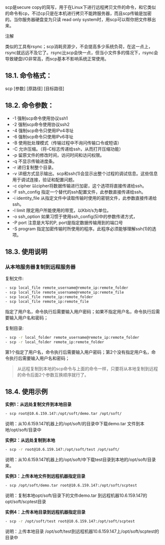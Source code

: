 scp是secure copy的简写，用于在Linux下进行远程拷贝文件的命令，和它类似的命令有cp，不过cp只是在本机进行拷贝不能跨服务器，而且scp传输是加密的。当你服务器硬盘变为只读 read only system时，用scp可以帮你把文件移出来。

注解

类似的工具有rsync；scp消耗资源少，不会提高多少系统负荷，在这一点上，rsync就远远不及它了。rsync比scp会快一点，但当小文件多的情况下，rsync会导致硬盘I/O非常高，而scp基本不影响系统正常使用。

## 18.1. 命令格式：

scp [参数] [原路径] [目标路径]

## 18.2. 命令参数：

- -1 强制scp命令使用协议ssh1
- -2 强制scp命令使用协议ssh2
- -4 强制scp命令只使用IPv4寻址
- -6 强制scp命令只使用IPv6寻址
- -B 使用批处理模式（传输过程中不询问传输口令或短语）
- -C 允许压缩。（将-C标志传递给ssh，从而打开压缩功能）
- -p 留原文件的修改时间，访问时间和访问权限。
- -q 不显示传输进度条。
- -r 递归复制整个目录。
- -v 详细方式显示输出。scp和ssh(1)会显示出整个过程的调试信息。这些信息用于调试连接，验证和配置问题。
- -c cipher 以cipher将数据传输进行加密，这个选项将直接传递给ssh。
- -F ssh_config 指定一个替代的ssh配置文件，此参数直接传递给ssh。
- -i identity_file 从指定文件中读取传输时使用的密钥文件，此参数直接传递给ssh。
- -l limit 限定用户所能使用的带宽，以Kbit/s为单位。
- -o ssh_option 如果习惯于使用ssh_config(5)中的参数传递方式，
- -P port 注意是大写的P, port是指定数据传输用到的端口号
- -S program 指定加密传输时所使用的程序。此程序必须能够理解ssh(1)的选项。

## 18.3. 使用说明

### 从本地服务器复制到远程服务器

复制文件:

```sh
- scp local_file remote_username@remote_ip:remote_folder
- scp local_file remote_username@remote_ip:remote_file
- scp local_file remote_ip:remote_folder
- scp local_file remote_ip:remote_file
```

指定了用户名，命令执行后需要输入用户密码；如果不指定用户名，命令执行后需要输入用户名和密码；

复制目录:

```sh
- scp -r local_folder remote_username@remote_ip:remote_folder
- scp -r local_folder remote_ip:remote_folder
```

第1个指定了用户名，命令执行后需要输入用户密码；第2个没有指定用户名，命令执行后需要输入用户名和密码；

> 从远程复制到本地的scp命令与上面的命令一样，只要将从本地复制到远程的命令后面2个参数互换顺序就行了。

## 18.4. 使用示例

**实例1：从远处复制文件到本地目录**

```sh
- scp root@10.6.159.147:/opt/soft/demo.tar /opt/soft/
```

说明：从10.6.159.147机器上的/opt/soft/的目录中下载demo.tar 文件到本地/opt/soft/目录中

**实例2：从远处复制到本地**

```sh
- scp -r root@10.6.159.147:/opt/soft/test /opt/soft/
```

说明：从10.6.159.147机器上的/opt/soft/中下载test目录到本地的/opt/soft/目录来。

**实例3：上传本地文件到远程机器指定目录**

```sh
- scp /opt/soft/demo.tar root@10.6.159.147:/opt/soft/scptest
```

说明：复制本地opt/soft/目录下的文件demo.tar 到远程机器10.6.159.147的opt/soft/scptest目录

**实例4：上传本地目录到远程机器指定目录**

```sh
- scp -r /opt/soft/test root@10.6.159.147:/opt/soft/scptest
```

说明：上传本地目录 /opt/soft/test到远程机器10.6.159.147上/opt/soft/scptest的目录中